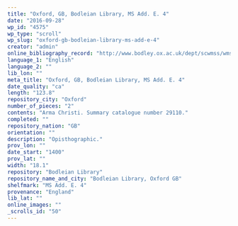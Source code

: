 ```yaml
---
title: "Oxford, GB, Bodleian Library, MS Add. E. 4"
date: "2016-09-28"
wp_id: "4575"
wp_type: "scroll"
wp_slug: "oxford-gb-bodleian-library-ms-add-e-4"
creator: "admin"
online_bibliography_record: "http://www.bodley.ox.ac.uk/dept/scwmss/wmss/online/medieval/additional/additional-e.html"
language_1: "English"
language_2: ""
lib_lon: ""
meta_title: "Oxford, GB, Bodleian Library, MS Add. E. 4"
date_quality: "ca"
length: "123.8"
repository_city: "Oxford"
number_of_pieces: "2"
contents: "Arma Christi. Summary catalogue number 29110."
completed: ""
repository_nation: "GB"
orientation: ""
description: "Opisthographic."
prov_lon: ""
date_start: "1400"
prov_lat: ""
width: "18.1"
repository: "Bodleian Library"
repository_name_and_city: "Bodleian Library, Oxford GB"
shelfmark: "MS Add. E. 4"
provenance: "England"
lib_lat: ""
online_images: ""
_scrolls_id: "50"
---
```



